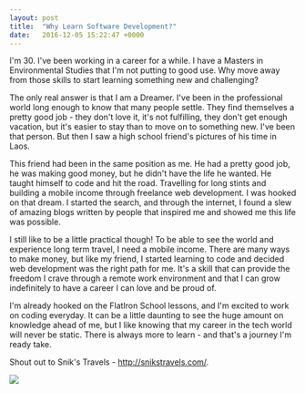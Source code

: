 ```yaml
---
layout: post
title:  "Why Learn Software Development?"
date:   2016-12-05 15:22:47 +0000
---
```


I'm 30. I've been working in a career for a while. I have a Masters in Environmental Studies that I'm not putting to good use. Why move away from those skills to start learning something new and challenging? 

The only real answer is that I am a Dreamer. I've been in the professional world long enough to know that many people settle. They find themselves a pretty good job - they don't love it, it's not fulfilling, they don't get enough vacation, but it's easier to stay than to move on to something new. I've been that person. But then I saw a high school friend's pictures of his time in Laos. 

This friend had been in the same position as me. He had a pretty good job, he was making good money, but he didn't have the life he wanted. He taught himself to code and hit the road. Travelling for long stints and building a mobile income through freelance web development. I was hooked on that dream. I started the search, and through the internet, I found a slew of amazing blogs written by people that inspired me and showed me this life was possible.   

I still like to be a little practical though! To be able to see the world and experience long term travel, I need a mobile income. There are many ways to make money, but like my friend, I started learning to code and decided web development was the right path for me. It's a skill that can provide the freedom I crave through a remote work environment and that I can grow indefinitely to have a career I can love and be proud of. 

I'm already hooked on the FlatIron School lessons, and I'm excited to work on coding everyday. It can be a little daunting to see the huge amount on knowledge ahead of me, but I like knowing that my career in the tech world will never be static. There is always more to learn - and that's a journey I'm ready take. 

Shout out to Snik's Travels - http://snikstravels.com/.


![](http://i.imgur.com/6OuVm1v.jpg?1)
